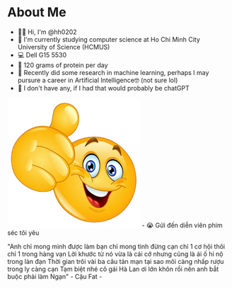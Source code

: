 # About Me
- 🙋‍♂️ Hi, I'm @hh0202
- 🏫 I'm currently studying computer science at Ho Chi Minh City University of Science (HCMUS)
- 💻 Dell G15 5530
- 🥩 120 grams of protein per day
- 🤖 Recently did some research in machine learning, perhaps I may pursure a career in Artificial Intelligence🤓 (not sure lol)
- 💞 I don't have any, if I had that would probably be chatGPT 
<img src="thumbsup.png" width="300" />
- 😭 Gửi đến diễn viên phim séc tôi yêu

"Anh chỉ mong mình được làm bạn chỉ mong tình đừng cạn chỉ 1 cơ hội thôi chỉ 1 trong hàng vạn
Lời khước từ nó vừa là cái cớ nhưng cũng là ái ố hỉ nộ trong làn đạn
Thời gian trôi vài ba câu tản mạn tại sao môi càng nhấp rượu trong ly càng cạn
Tạm biệt nhé cô gái Hà Lan ơi lớn khôn rồi nên anh bắt buộc phải làm Ngạn"
                                                - Cậu Fat -
<!---
hh0202/hh0202 is a ✨ special ✨ repository because its `README.md` (this file) appears on your GitHub profile.
You can click the Preview link to take a look at your changes.
--->
